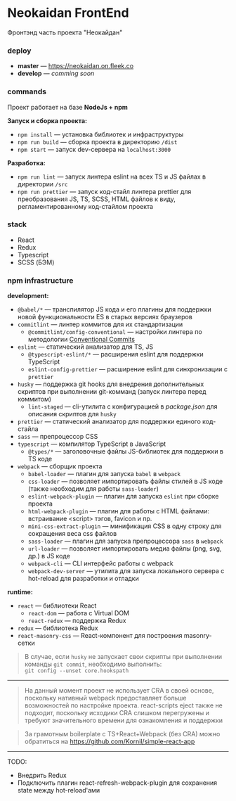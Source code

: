 # Neokaidan FrontEnd

Фронтэнд часть проекта "Неокайдан"

### deploy
- **master** — https://neokaidan.on.fleek.co
- **develop** — *comming soon*

### commands
Проект работает на базе **NodeJs + npm**

**Запуск и сборка проекта:**
- `npm install` — установка библиотек и инфраструктуры
- `npm run build` — сборка проекта в директорию `/dist`
- `npm start` — запуск dev-сервера на `localhost:3000`

**Разработка:**
- `npm run lint` — запуск линтера eslint на всех TS и JS файлах в директории `/src`
- `npm run prettier` — запуск код-стайл линтера prettier для преобразования JS, TS, SCSS, HTML файлов 
к виду, регламентированному код-стайлом проекта

### stack
- React
- Redux
- Typescript
- SCSS (БЭМ)

### npm infrastructure

**development:**
- `@babel/*` — транспилятор JS кода и его плагины для поддержки новой функциональности ES в старых версиях браузеров
- `commitlint` — линтер коммитов для их стандартизации
  - `@commitlint/config-conventional` — настройки линтера по методологии [Conventional Commits](https://habr.com/ru/company/yandex/blog/431432/)
- `eslint` — статический анализатор для TS, JS
  - `@typescript-eslint/*` — расширения eslint для поддержки TypeScript
  - `eslint-config-prettier` — расширение eslint для синхронизации с `prettier`
- `husky` — поддержка git hooks для внедрения дополнительных скриптов при выполнении git-комманд (запуск линтера перед коммитом)
  - `lint-staged` — cli-утилита с конфигурацией в *package.json* для описания скриптов для `husky`
- `prettier` — статический анализатор для поддержки единого код-стайла
- `sass` — препроцессор CSS
- `typescript` — компилятор TypeScript в JavaScript
  - `@types/*` — заголовочные файлы JS-библиотек для поддержки в TS коде
- `webpack` — сборщик проекта
  - `babel-loader` — плагин для запуска `babel` в `webpack`
  - `css-loader` — позволяет импортировать файлы стилей в JS коде (также необходим для работы `sass-loader`)
  - `eslint-webpack-plugin` — плагин для запуска `eslint` при сборке проекта
  - `html-webpack-plugin` — плагин для работы с HTML файлами: встраивание \<script\> тэгов, favicon и пр.
  - `mini-css-extract-plugin` — минификация CSS в одну строку для сокращения веса css файлов
  - `sass-loader` — плагин для запуска препроцессора `sass` в `webpack`
  - `url-loader` — позволяет импортировать медиа файлы (png, svg, др.) в JS коде
  - `webpack-cli` — CLI интерфейс работы с webpack
  - `webpack-dev-server` — утилита для запуска локального сервера с hot-reload для разработки и отладки

**runtime:**
- `react` — библиотеки React
  - `react-dom` — работа с Virtual DOM
  - `react-redux` — поддержка Redux
- `redux` — библиотека Redux
- `react-masonry-css` — React-компонент для построения masonry-сетки

> В случае, если `husky` не запускает свои скрипты при выполнении команды `git commit`, необходимо выполнить:\
> `git config --unset core.hookspath`

---
> На данный момент проект не использует CRA в своей основе, поскольку нативный webpack предоставляет
> больше возможностей по настройке проекта. react-scripts eject также не подходит, поскольку исходики CRA
> слишком перегружены и требуют значительного времени для ознакомления и поддержки

> За грамотным boilerplate c TS+React+Webpack (без CRA) можно обратиться на https://github.com/Kornil/simple-react-app

---

TODO:
- Внедрить Redux
- Подключить плагин react-refresh-webpack-plugin для сохранения state между hot-reload'ами
